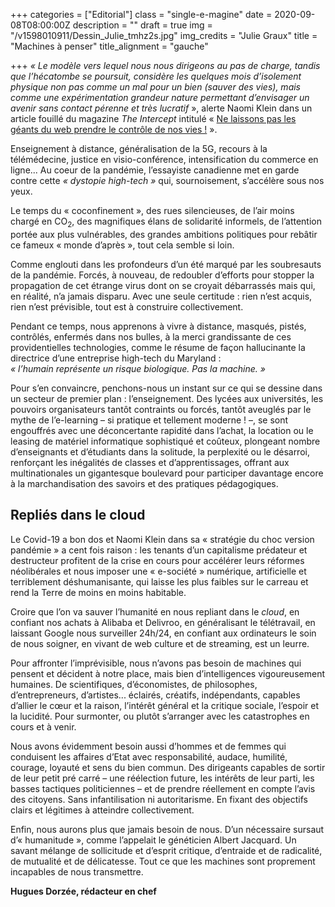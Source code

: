 +++
categories = ["Editorial"]
class = "single-e-magine"
date = 2020-09-08T08:00:00Z
description = ""
draft = true
img = "/v1598010911/Dessin_Julie_tmhz2s.jpg"
img_credits = "Julie Graux"
title = "Machines à penser"
title_alignment = "gauche"

+++
_« Le modèle vers lequel nous nous dirigeons au pas de charge, tandis que l’hécatombe se poursuit, considère les quelques mois d’isolement physique non pas comme un mal pour un bien (sauver des vies), mais comme une expérimentation grandeur nature permettant d’envisager un avenir sans contact pérenne et très lucratif_ », alerte Naomi Klein dans un article fouillé du magazine _The Intercept_ intitulé « [Ne laissons pas les géants du web prendre le contrôle de nos vies !](https://www.courrierinternational.com/long-format/long-format-naomi-klein-ne-laissons-pas-les-geants-du-web-prendre-le-controle-de-nos) ».

Enseignement à distance, généralisation de la 5G, recours à la télémédecine, justice en visio-conférence, intensification du commerce en ligne... Au coeur de la pandémie, l’essayiste canadienne met en garde contre cette _« dystopie high-tech »_ qui, sournoisement, s’accélère sous nos yeux.

Le temps du « coconfinement », des rues silencieuses, de l’air moins chargé en CO<sub>2</sub>, des magnifiques élans de solidarité informels, de l’attention portée aux plus vulnérables, des grandes ambitions politiques pour rebâtir ce fameux « monde d’après », tout cela semble si loin.

Comme englouti dans les profondeurs d’un été marqué par les soubresauts de la pandémie. Forcés, à nouveau, de redoubler d’efforts pour stopper la propagation de cet étrange virus dont on se croyait débarrassés mais qui, en réalité, n’a jamais disparu. Avec une seule certitude : rien n’est acquis, rien n’est prévisible, tout est à construire collectivement.

Pendant ce temps, nous apprenons à vivre à distance, masqués, pistés, contrôlés, enfermés dans nos bulles, à la merci grandissante de ces providentielles technologies, comme le résume de façon hallucinante la directrice d’une entreprise high-tech du Maryland :  
_« l’humain représente un risque biologique. Pas la machine. »_

Pour s’en convaincre, penchons-nous un instant sur ce qui se dessine dans un secteur de premier plan : l’enseignement. Des lycées aux universités, les pouvoirs organisateurs tantôt contraints ou forcés, tantôt aveuglés par le mythe de l’e-learning – si pratique et tellement moderne ! –, se sont engouffrés avec une déconcertante rapidité dans l’achat, la location ou le leasing de matériel informatique sophistiqué et coûteux, plongeant nombre d’enseignants et d’étudiants dans la solitude, la perplexité ou le désarroi, renforçant les inégalités de classes et d’apprentissages, offrant aux multinationales un gigantesque boulevard pour participer davantage encore à la marchandisation des savoirs et des pratiques pédagogiques.

## Repliés dans le cloud

Le Covid-19 a bon dos et Naomi Klein dans sa « stratégie du choc version pandémie » a cent fois raison : les tenants d’un capitalisme prédateur et destructeur profitent de la crise en cours pour accélérer leurs réformes néolibérales et nous imposer une « e-société » numérique, artificielle et terriblement déshumanisante, qui laisse les plus faibles sur le carreau et rend la Terre de moins en moins habitable.

Croire que l’on va sauver l’humanité en nous repliant dans le _cloud_, en confiant nos achats à Alibaba et Delivroo, en généralisant le télétravail, en laissant Google nous surveiller 24h/24, en confiant aux ordinateurs le soin de nous soigner, en vivant de web culture et de streaming, est un leurre.

Pour affronter l’imprévisible, nous n’avons pas besoin de machines qui pensent et décident à notre place, mais bien d’intelligences vigoureusement humaines. De scientifiques, d’économistes, de philosophes, d’entrepreneurs, d’artistes... éclairés, créatifs, indépendants, capables d’allier le cœur et la raison, l’intérêt général et la critique sociale, l’espoir et la lucidité. Pour surmonter, ou plutôt s’arranger avec les catastrophes en cours et à venir.

Nous avons évidemment besoin aussi d’hommes et de femmes qui conduisent les affaires d’Etat avec responsabilité, audace, humilité, courage, loyauté et sens du bien commun. Des dirigeants capables de sortir de leur petit pré carré – une réélection future, les intérêts de leur parti, les basses tactiques politiciennes – et de prendre réellement en compte l’avis des citoyens. Sans infantilisation ni autoritarisme. En fixant des objectifs clairs et légitimes à atteindre collectivement.

Enfin, nous aurons plus que jamais besoin de nous. D’un nécessaire sursaut d’« humanitude », comme l’appelait le généticien Albert Jacquard. Un savant mélange de sollicitude et d’esprit critique, d’entraide et de radicalité, de mutualité et de délicatesse. Tout ce que les machines sont proprement incapables de nous transmettre.

**Hugues Dorzée, rédacteur en chef**